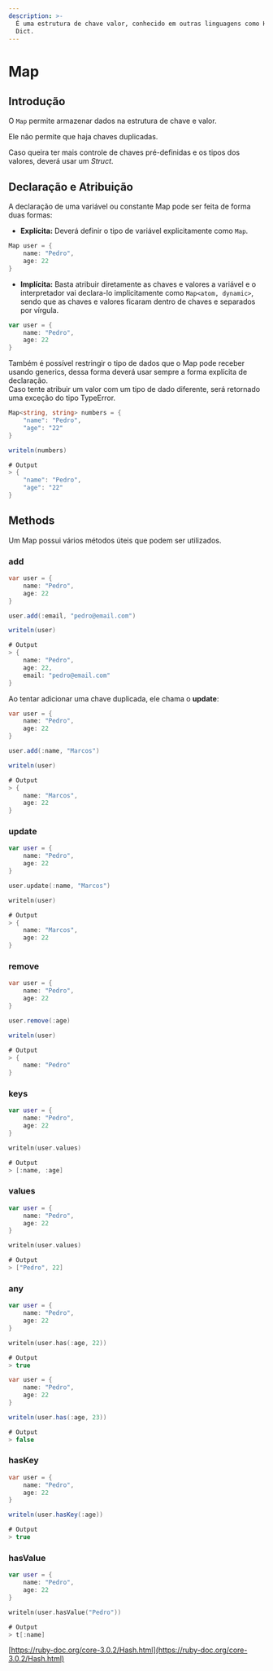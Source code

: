 ```yaml
---
description: >-
  É uma estrutura de chave valor, conhecido em outras linguagens como Hash ou
  Dict.
---
```


# Map

## Introdução

O `Map` permite armazenar dados na estrutura de chave e valor.

Ele não permite que haja chaves duplicadas.

Caso queira ter mais controle de chaves pré-definidas e os tipos dos valores, deverá usar um _Struct_.

## Declaração e Atribuição

A declaração de uma variável ou constante Map pode ser feita de forma duas formas:

* **Explícita:** Deverá definir o tipo de variável explicitamente como `Map`.

```csharp
Map user = {
    name: "Pedro",
    age: 22
}
```

* **Implícita:** Basta atribuir diretamente as chaves e valores a variável e o interpretador vai declara-lo implicitamente como `Map<atom, dynamic>`, sendo que as chaves e valores ficaram dentro de chaves e separados por vírgula.

```go
var user = {
    name: "Pedro",
    age: 22
}
```

Também é possível restringir o tipo de dados que o Map pode receber usando generics, dessa forma deverá usar sempre a forma explícita de declaração.\
Caso tente atribuir um valor com um tipo de dado diferente, será retornado uma exceção do tipo TypeError.

```csharp
Map<string, string> numbers = {
    "name": "Pedro",
    "age": "22"
}

writeln(numbers)

# Output
> {
    "name": "Pedro",
    "age": "22"
}
```

## Methods

Um Map possui vários métodos úteis que podem ser utilizados.

### add

```csharp
var user = {
    name: "Pedro",
    age: 22
}

user.add(:email, "pedro@email.com")

writeln(user)

# Output
> {
    name: "Pedro",
    age: 22,
    email: "pedro@email.com"
}
```

Ao tentar adicionar uma chave duplicada, ele chama o **update**:

```csharp
var user = {
    name: "Pedro",
    age: 22
}

user.add(:name, "Marcos")

writeln(user)

# Output
> {
    name: "Marcos",
    age: 22
}
```

### update

```kotlin
var user = {
    name: "Pedro",
    age: 22
}

user.update(:name, "Marcos")

writeln(user)

# Output
> {
    name: "Marcos",
    age: 22
}
```

### remove

```csharp
var user = {
    name: "Pedro",
    age: 22
}

user.remove(:age)

writeln(user)

# Output
> {
    name: "Pedro"
}
```

### keys

```kotlin
var user = {
    name: "Pedro",
    age: 22
}

writeln(user.values)

# Output
> [:name, :age]
```

### values

```kotlin
var user = {
    name: "Pedro",
    age: 22
}

writeln(user.values)

# Output
> ["Pedro", 22]
```

### any

```kotlin
var user = {
    name: "Pedro",
    age: 22
}

writeln(user.has(:age, 22))

# Output
> true
```

```csharp
var user = {
    name: "Pedro",
    age: 22
}

writeln(user.has(:age, 23))

# Output
> false
```

### hasKey

```csharp
var user = {
    name: "Pedro",
    age: 22
}

writeln(user.hasKey(:age))

# Output
> true
```

### hasValue

```kotlin
var user = {
    name: "Pedro",
    age: 22
}

writeln(user.hasValue("Pedro"))

# Output
> t[:name]
```

[https://ruby-doc.org/core-3.0.2/Hash.html](https://ruby-doc.org/core-3.0.2/Hash.html)

